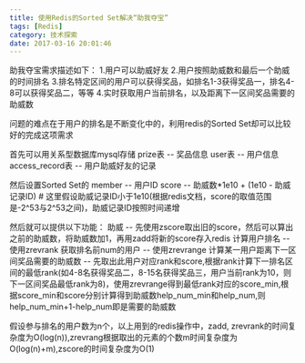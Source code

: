 ```yaml
---
title: 使用Redis的Sorted Set解决“助我夺宝”
tags: [Redis]
category: 技术探索
date: 2017-03-16 20:01:46
---
```


助我夺宝需求描述如下：
1.用户可以助威好友
2.用户按照助威数和最后一个助威的时间排名
3.排名特定区间的用户可以获得奖品，如排名1-3获得奖品一，排名4-8可以获得奖品二，等等
4.实时获取用户当前排名，以及距离下一区间奖品需要的助威数

问题的难点在于用户的排名是不断变化中的，利用redis的Sorted Set却可以比较好的完成这项需求

首先可以用关系型数据库mysql存储
prize表 -- 奖品信息
user表 -- 用户信息
access_record表 -- 用户助威好友的记录

然后设置Sorted Set的
member -- 用户ID
score -- 助威数*1e10 + (1e10 - 助威记录ID) # 这里假设助威记录ID小于1e10(根据redis文档，score的取值范围是-2^53与2^53之间)，助威记录ID按照时间递增

然后就可以提供以下功能：
助威 -- 先使用zscore取出旧的score，然后可以算出之前的助威数，将助威数加1，再用zadd将新的score存入redis
计算用户排名 -- 使用zrevrank
获取排名前num的用户 -- 使用zrevrange
计算某一用户距离下一区间奖品需要的助威数 -- 先取出此用户对应rank和score,根据rank计算下一排名区间的最低rank(如4-8名获得奖品二，8-15名获得奖品三，用户当前rank为10，则下一区间奖品最低rank为8)，使用zrevrange得到最低rank对应的score_min,根据score_min和score分别计算得到助威数help_num_min和help_num,则help_num_min+1-help_num即是需要的助威数

假设参与排名的用户数为n个，以上用到的redis操作中，zadd, zrevrank的时间复杂度为O(log(n)),zrevrang根据取出的元素的个数m时间复杂度为O(log(n)+m),zscore的时间复杂度为O(1)